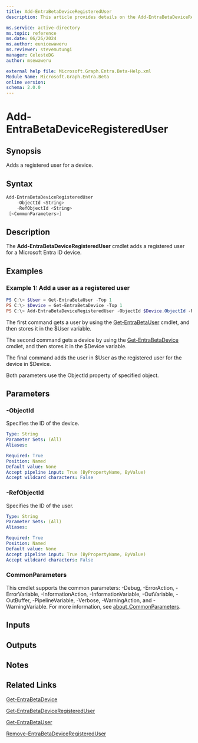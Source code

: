 ```yaml
---
title: Add-EntraBetaDeviceRegisteredUser
description: This article provides details on the Add-EntraBetaDeviceRegisteredUser command.

ms.service: active-directory
ms.topic: reference
ms.date: 06/26/2024
ms.author: eunicewaweru
ms.reviewer: stevemutungi
manager: CelesteDG
author: msewaweru

external help file: Microsoft.Graph.Entra.Beta-Help.xml
Module Name: Microsoft.Graph.Entra.Beta
online version:
schema: 2.0.0
---
```


# Add-EntraBetaDeviceRegisteredUser

## Synopsis
Adds a registered user for a device.

## Syntax

```powershell
Add-EntraBetaDeviceRegisteredUser 
    -ObjectId <String> 
    -RefObjectId <String> 
 [<CommonParameters>]
```

## Description
The **Add-EntraBetaDeviceRegisteredUser** cmdlet adds a registered user for a Microsoft Entra ID device.

## Examples

### Example 1: Add a user as a registered user
```powershell
PS C:\> $User = Get-EntraBetaUser -Top 1
PS C:\> $Device = Get-EntraBetaDevice -Top 1
PS C:\> Add-EntraBetaDeviceRegisteredUser -ObjectId $Device.ObjectId -RefObjectId $User.ObjectId
```

The first command gets a user by using the [Get-EntraBetaUser](./Get-EntraBetaUser.md) cmdlet, and then stores it in the $User variable.  

The second command gets a device by using the [Get-EntraBetaDevice](./Get-EntraBetaDevice.md) cmdlet, and then stores it in the $Device variable.  

The final command adds the user in $User as the registered user for the device in $Device. 

Both parameters use the ObjectId property of specified object.

## Parameters

### -ObjectId
Specifies the ID of the device.

```yaml
Type: String
Parameter Sets: (All)
Aliases:

Required: True
Position: Named
Default value: None
Accept pipeline input: True (ByPropertyName, ByValue)
Accept wildcard characters: False
```

### -RefObjectId
Specifies the ID of the user.

```yaml
Type: String
Parameter Sets: (All)
Aliases:

Required: True
Position: Named
Default value: None
Accept pipeline input: True (ByPropertyName, ByValue)
Accept wildcard characters: False
```

### CommonParameters
This cmdlet supports the common parameters: -Debug, -ErrorAction, -ErrorVariable, -InformationAction, -InformationVariable, -OutVariable, -OutBuffer, -PipelineVariable, -Verbose, -WarningAction, and -WarningVariable. For more information, see [about_CommonParameters](https://go.microsoft.com/fwlink/?LinkID=113216).

## Inputs

## Outputs

## Notes

## Related Links

[Get-EntraBetaDevice](Get-EntraBetaDevice.md)

[Get-EntraBetaDeviceRegisteredUser](Get-EntraBetaDeviceRegisteredUser.md)

[Get-EntraBetaUser](Get-EntraBetaUser.md)

[Remove-EntraBetaDeviceRegisteredUser](Remove-EntraBetaDeviceRegisteredUser.md)

